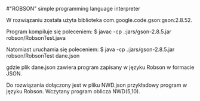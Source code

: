 #"ROBSON" simple programming language interpreter

W rozwiązaniu została użyta biblioteka com.google.code.gson:gson:2.8.52.

Program kompiluje się poleceniem:
$ javac -cp .:jars/gson-2.8.5.jar robson/RobsonTest.java 

Natomiast uruchamia się poleceniem:
$ java -cp .:jars/gson-2.8.5.jar robson/RobsonTest dane.json

gdzie plik dane.json zawiera program zapisany w języku Robson w formacie JSON.

Do rozwiązania dołączony jest w pliku NWD.json przykładowy program w języku Robson. Wczytany program oblicza NWD(5,10).

